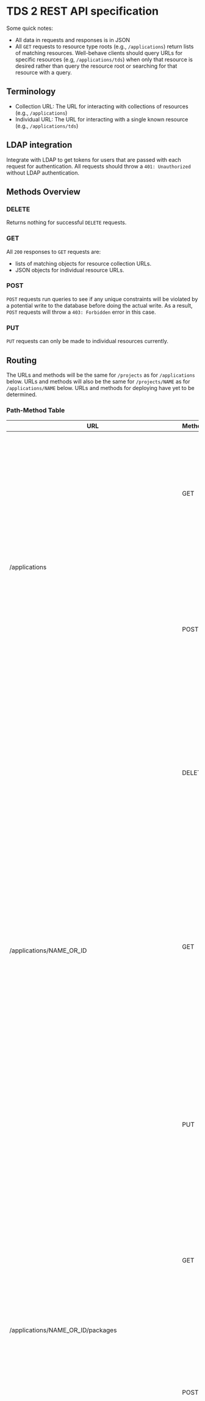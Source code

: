 # TDS 2 REST API specification
Some quick notes:

* All data in requests and responses is in JSON
* All `GET` requests to resource type roots (e.g., `/applications`) return lists
    of matching resources.
    Well-behave clients should query URLs for specific resources (e.g,
    `/applications/tds`) when only that resource is desired rather than query
    the resource root or searching for that resource with a query.

## Terminology

* Collection URL: The URL for interacting with collections of resources
    (e.g., `/applications`)
* Individual URL: The URL for interacting with a single known resource
    (e.g., `/applications/tds`)

## LDAP integration
Integrate with LDAP to get tokens for users that are passed with each request
for authentication.
All requests should throw a `401: Unauthorized` without LDAP authentication.

## Methods Overview

### DELETE
Returns nothing for successful `DELETE` requests.

### GET
All `200` responses to `GET` requests are:

* lists of matching objects for resource collection URLs.
* JSON objects for individual resource URLs.

### POST
`POST` requests run queries to see if any unique constraints will be violated
by a potential write to the database before doing the actual write.
As a result, `POST` requests will throw a `403: Forbidden` error in this case.

### PUT
`PUT` requests can only be made to individual resources currently.

## Routing
The URLs and methods will be the same for `/projects` as for
`/applications` below.
URLs and methods will also be the same for `/projects/NAME` as for
`/applications/NAME` below.
URLs and methods for deploying have yet to be determined.

### Path-Method Table
<table>
<thead>
    <tr>
        <th>URL</th>
        <th>Method</th>
        <th>Operation</th>
        <th>Request</th>
        <th>Response</th>
    </tr>
</thead>
<tbody>
    <tr>
        <td rowspan="2">/applications</td>
        <td>GET</td>
        <td>Retrieve the full details, including the unique IDs, for all
            applications</td>
        <td>'limit': Number of applications to return.<br />
            'start': Starting position for returned queries, by ID. If 'start'
            = 10, then all applications with ID >= 10 will be returned.
        </td>
        <td>
            <b>200</b>: Return all matching applications. Can be empty list.
                <br />
            <b>422</b>: Unprocessable entity. Illegal attributes or malformed
            JSON most likely.<br />
        </td>
    </tr>
    <tr>
        <td>POST</td>
        <td>Create a new applications.</td>
        <td>Attributes for the new application.<br />
            See Attributes section below for details.
        </td>
        <td>
            <b>201</b>: Application created. Return application JSON.<br />
            <b>400</b>: Bad request.<br />
            <b>403</b>: Forbidden. Lack of permissions.<br />
            <b>409</b>: Conflict. Unique constraint violated. Check errors in
                response for specifics.<br />
        </td>
    </tr>
    <tr>
        <td rowspan="3">/applications/NAME_OR_ID</td>
        <td>DELETE</td>
        <td>Delete the application with name or ID NAME_OR_ID.</td>
        <td><em>None</em</td>
        <td>
            <b>204</b>: Application deleted. Nothing to return.<br />
            <b>301</b>: Moved permanently. Renamed most likely.
                Return the new URI, as per HTTP/1.1.<br />
            <b>403</b>: Forbidden. Lack of permissions.<br />
            <b>404</b>: Not found.<br />
        </td>
    </tr>
        <td>GET</td>
        <td>Retrieve the application with the name or ID NAME_OR_ID.</td>
        <td><em>None</em></td>
        <td>
            <b>200</b>: Return application.<br />
            <b>301</b>: Moved permanently.
                <em>This may be hard to implement. We would need a column for
                former names for applications.</em><br />
            <b>400</b>: Bad request.<br />
            <b>404</b>: Not found.<br />
            <b>410</b>: Gone. The application has been deleted.
                <em>This may be hard to implement. We would need a table for
                deleted applications.</em><br />
        </td>
    </tr>
    <tr>
        <td>PUT</td>
        <td>Update application with name or ID NAME_OR_ID with new attributes.
            </td>
        <td>New attributes to set for the application.<br />
            See the Attributes section below for details.
        </td>
        <td>
            <b>200</b>: Application updated. Return new attributes.<br />
            <b>301</b>: Moved permanently.<br />
            <b>400</b>: Bad request.<br />
            <b>403</b>: Forbidden. Lack of permissions.<br />
            <b>404</b>: Not found.<br />
            <b>409</b>: Conflict. Unique constraint violated.<br />
        </td>
    </tr>
    <tr>
        <td rowspan="2">/applications/NAME_OR_ID/packages</td>
        <td>GET</td>
        <td>Get all packages for the application with name or ID NAME_OR_ID,
            paginated by 'limit' or 'start', optionally.</td>
        <td>
            'limit': Number of packages to return.
            'start': Starting position for returned queries, by ID.
            If 'start' = 10, then all packages with ID >= 10 will be returned.
        </td>
        <td>
            <b>200</b>: Packages found and returned.<br />
            <b>422</b>: Bad query.<br />
            <b>404</b>: No such application found.<br />
        </td>
    </tr>
    <tr>
        <td>POST</td>
        <td>Add a new package for the given application with the given
            attributes.</td>
        <td>
            Attributes for the new package. See the Attributes section below
            for details.
        </td>
        <td>
            <b>201</b>: Package created. Return package JSON.<br />
            <b>400</b>: Bad request.<br />
            <b>403</b>: Forbidden. Lack of permissions. Check errors in
                response for specifics.<br />
            <b>409</b>: Conflict. Unique constraint violated.<br />
        </td>
    </tr>
    <tr>
        <td rowspan="3">/applications/NAME_OR_ID/packages/VERSION/REVISION</td>
        <td>DELETE</td>
        <td>Get the package with version VERSION, revision REVISION for
            application with name or ID NAME_OR_ID.</td>
        <td><em>None</em></td>
        <td>
            <b>204</b>: Package delete. Nothing to return.<br />
            <b>404</b>: Application or package not found. See errors in
                response for specifics.<br />
        </td>
    </tr>
    <tr>
        <td>GET</td>
        <td>Delete the given package.</td>
        <td><em>None</em></td>
        <td>
            <b>200</b>: Return package.<br />
            <b>404</b>: Not found.<br />
        </td>
    </tr>
    <tr>
        <td>PUT</td>
        <td>Update this package.</td>
        <td>New attributes for this package. See the Attributes section
            below for details.</td>
        <td>
            <b>200</b>: Package updated.<br />
            <b>400</b>: Bad request. See errors in response for specifics.
                Most likely a bad query.<br />
            <b>404</b>: Not found.<br />
            <b>409</b>: Conflict. Unique constraint violated.<br />
        </td>
    </tr>
</tbody>
</table>


## Attributes

### Timestamps
Timestamps are represented in the format `YYYY-mm-ddTHH:MM:SS.SSSSSS+HHOO`,
where:

* `YYYY` - four digit year.
* `mm` - two digit month.
* `dd` - two digit day.
* `HH` - two digit hour.
* `MM` - two digit minute.
* `SS.SSSSSS` - float seconds
* `HH` - two digit hour offset from UTC.
* `OO` - two digit minute offset from UTC.

So the datetime for 3:14:15.926535PM PST, 30 January 2015 would be represented
by `2015-01-30T23:14:15.926535+0000`.

Parsing from Python UTC datetimes to timestamps:

```python
import datetime
now = datetime.datetime.utcnow()
json_timestamp = now.isoformat() + '+0000'
```

Converting from timestamps to Python UTC datetimes:

```python
date_format = "%Y-%m-%dT%H:%M:%S"
now = datetime.datetime.strptime(json_timestamp[:19], date_format)
rem = float(js[19:26]) + int(js[26:29]) * 3600 + int(js[29:31]) * 60
now += datetime.timedelta(seconds=rem)
```

The fractions of seconds are lost in translation from Python datetimes to UNIX
timestamps but it is of little consequence as MySQL also strips second
fractions off timestamps.
The data presented by the API and the data present in the database is
therefore identical.

### Attribute Table
This table describes attributes of JSON objects mapped from the corresponding
objects in Python.
This will be fleshed out more as the API is more solidified.

<table>
<thead>
    <tr>
        <th>Resource</th>
        <th>Attribute</th>
        <th>Type</th>
        <th>Description</th>
        <th>Example</th>
    </tr>
</thead>
<tbody>
    <tr>
        <td rowspan="7">Application</td>
        <td>'id'</td>
        <td>Number</td>
        <td>Unique integer ID for this application.</td>
        <td>16</td>
    </tr>
        <tr>
            <td>'name'</td>
            <td>String</td>
            <td>Unique name for this application.</td>
            <td>'tds'</td>
        </tr>
        <tr>
            <td>'job_name'</td>
            <td>String</td>
            <td>Path on the build server to application's builds.</td>
            <td>'tds-tds-gauntlet'</td>
        </tr>
        <tr>
            <td>'build_host'</td>
            <td>String</td>
            <td>FQDN of the build host for this application.</td>
            <td>'ci.tagged.com'</td>
        </tr>
        <tr>
            <td>'build_type'</td>
            <td>String</td>
            <td>Type of build system.<br />
                Choices: 'developer', 'hudson', 'jenkins'.</td>
            <td>'jenkins'</td>
        </tr>
        <tr>
            <td>'deploy_type'</td>
            <td>String</td>
            <td>Type of package system.</td>
            <td>'rpm'</td>
        </tr>
        <tr>
            <td>'arch'</td>
            <td>String</td>
            <td>Architecture of application's packages.</td>
            <td>'noarch'</td>
        </tr>
    <tr>
        <td rowspan="2">Project</td>
        <td>'id'</td>
        <td>Number</td>
        <td>Unique integer ID for this project.</td>
        <td>18</td>
    </tr>
        <tr>
            <td>'name'</td>
            <td>String</td>
            <td>Unique name for this project.</td>
            <td>'tds'</td>
        </tr>
    <tr>
        <td rowspan="9">Package</td>
        <td>'id'</td>
        <td>Number</td>
        <td>Unique integer ID for this package.</td>
        <td>20</td>
    </tr>
        <tr>
            <td>'name'</td>
            <td>String</td>
            <td>Name for this package.</td>
            <td>'tds'</td>
        </tr>
        <tr>
            <td>'version'</td>
            <td>Number</td>
            <td>Package version.</td>
            <td>22</td>
        </tr>
        <tr>
            <td>'revision'</td>
            <td>Number</td>
            <td>Package revision.</td>
            <td>24</td>
        </tr>
        <tr>
            <td>'status'</td>
            <td>String</td>
            <td>Status of this package in TDS.<br />
                Choices: 'completed', 'failed', 'pending', 'processing',
                'removed'.</td>
            <td>'completed'</td>
        </tr>
        <tr>
            <td>'creator'</td>
            <td>String</td>
            <td>Name of the creator of the package.</td>
            <td>'knagra'</td>
        </tr>
        <tr>
            <td>'builder'</td>
            <td>String</td>
            <td>Build type for this package.<br />
                Choices: 'developer', 'hudson', 'jenkins'.</td>
            <td>'jenkins'</td>
        </tr>
        <tr>
            <td>'created'</td>
            <td>String</td>
            <td>UNIX timestamp.
                See the section on timestamps above for details.</td>
            <td>2015-01-30T23:14:15.926535+0000</td>
        </tr>
        <tr>
            <td>'application'</td>
            <td>Number</td>
            <td>Unique ID of the application of which this package is a
                specific version-revision.</td>
            <td>16</td>
        </tr>
</tbody>
</table>

## Standing Questions
* Should `GET` requests also have ACL restrictions?
    A REST API would be a good place to start when incorporating ACL since we
    plan to integrate LDAP authentication anyway.
* Should the API support `OPTIONS` and `HEAD` HTTP methods?
    Both can be useful and fairly easy to implement.
    It would make the API more robust and allow lighter-weight queries for
    testing transactions and development.
* Should `POST` requests be allowed to update matching resources as well as
    create new ones if none matches?
    Doing so would be more work for us, but less for clients.
    * If 'Yes' to above, should we allow `POST` requests for /TYPE/NAME URLs?
* Should we expose IDs of objects through the API?
    It may prove useful, especially for resource types without other unique
    attributes, but it may prove unnecessary if no such resources exist.
    * Should we reference objects by other unique constraints or by ID?
        This may be influenced by whether SQLAlchemy returns objects or IDs
        for relations.
        E.g., for packages, an application is linked to each package.
        If SQLAlchemy returns the applciation that is linked to the package,
        then it would be no trouble for the API to return the name of the
        application to the client and have the client reference the
        application with that name. But if SQLAlchemy returns just the ID then
        it will be more overhead to retrieve the name for each application
        using the ID and then pass that on to the client.
* Should we hard-code defaults into the API for certain attributes or expect
    the immediate client to pass in its own determination of defaults?
    A good example of this would be the architecture for applications.
* Should there be a /packages/ID URL or should we do
    /applications/NAME-VERSION-REVISION?
    The former seems more sane and canonical.
